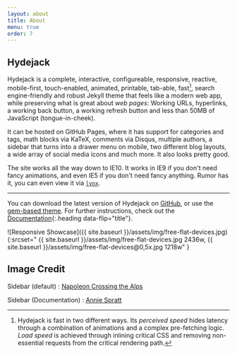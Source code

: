 ```yaml
---
layout: about
title: About
menu: true
order: 7
---
```


## Hydejack
Hydejack is a complete, interactive, configureable, responsive, reactive, mobile-first, touch-enabled, animated, printable, tab-able, fast[^1], search engine-friendly and robust Jekyll theme that feels like a modern web app, while preserving what is great about *web pages*: Working URLs, hyperlinks, a working back button, a working refresh button and less than 50MB of JavaScript (tongue-in-cheek).

It can be hosted on GitHub Pages, where it has support for categories and tags, math blocks via KaTeX,
comments via Disqus, multiple authors, a sidebar that turns into a drawer menu on mobile, two different blog layouts, a wide array of social media icons and much more. It also looks pretty good.

The site works all the way down to IE10. It works in IE9 if you don't need fancy animations, and even IE5 if you don't need fancy anything. Rumor has it, you can even view it via [`lynx`](http://lynx.browser.org/).

***

You can download the latest version of Hydejack on [GitHub](https://github.com/qwtel/hydejack/releases/tag/v6.0.0-beta2), or use the [gem-based theme](https://rubygems.org/gems/jekyll-theme-hydejack/versions/6.0.0.pre.beta2).
For further instructions, check out the [Documentation](/hydejack/docs/6.0.0-beta2/){:.heading data-flip="title"}.

![Responsive Showcase]({{ site.baseurl }}/assets/img/free-flat-devices.jpg){:srcset="
{{ site.baseurl }}/assets/img/free-flat-devices.jpg 2436w,
{{ site.baseurl }}/assets/img/free-flat-devices@0,5x.jpg 1218w"
}

## Image Credit

Sidebar (default)
: [Napoleon Crossing the Alps ](https://en.wikipedia.org/wiki/Napoleon_Crossing_the_Alps#/media/File:Jacques_Louis_David_-_Bonaparte_franchissant_le_Grand_Saint-Bernard,_20_mai_1800_-_Google_Art_Project.jpg)

Sidebar (Documentation)
: [Annie Spratt](https://unsplash.com/search/library?photo=lIWF2uHxs0Q)

[^1]: Hydejack is fast in two different ways. Its *perceived speed* hides latency through a combination of animations and a complex pre-fetching logic. *Load speed* is achieved through inlining critical CSS and removing non-essential requests from the critical rendering path.
